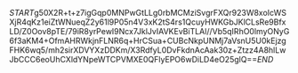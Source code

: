$START$g50X2R+t+z7igGqp0MNPwGtLLg0rbMCMziSvgrFXQr923W8xoIcWSXjR4qKz1eiZtWNueqZ2y61l9P05n4V3xK2tS4rs1QcuyHWKGbJKlCLsRe9BfxLD/Z0Oov8pTE/79iR8yrPewI9Ncx7JklJvIAVKEvBiTLAl//Vb5qIRhO0lmyONyG6f3aKM4+OfmAHRWkjnFLNR6q+HrCSua+CUBcNkpUNMj7aVsnU5U0kEjzgFHK6wq5/mh2sirXDVYXzDDKm/X3RdfyL0DvFkdnAcAak30z+Ztzz4A8hlLwJbCCC6eoUhCXldYNpeWTCPVMXE0QFlyEPO6wDiLD4eO25glQ==$END$